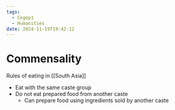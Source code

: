 ```yaml
---
tags:
  - Cegep1
  - Humanities
date: 2024-11-19T19:42:12
---
```


# Commensality

Rules of eating in [[South Asia]]

- Eat with the same caste group
- Do not eat prepared food from another caste
	- Can prepare food using ingredients sold by another caste